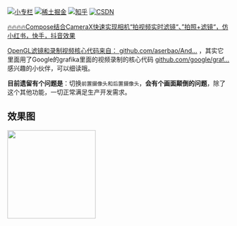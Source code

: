 <a href="https://xiaozhuanlan.com/u/halifax"><img alt="小专栏" src="https://img.shields.io/badge/%E5%B0%8F%E4%B8%93%E6%A0%8F-FF7055" ></a>
<a href="https://juejin.cn/user/8451824316670/posts"><img alt="稀土掘金" src="https://img.shields.io/badge/稀土掘金-056DE8" ></a>
<a href="https://www.zhihu.com/people/fq_halifax"><img src="https://img.shields.io/badge/%E7%9F%A5%E4%B9%8E-056DE8" alt="知乎"></a>
<a href="https://blog.csdn.net/logicsboy"><img src="https://img.shields.io/badge/CSDN-fc5531" alt="CSDN">  


🔥🔥🔥🔥Compose结合CameraX快速实现相机“拍视频实时滤镜“、”拍照+滤镜“，仿小红书，快手，抖音效果

OpenGL滤镜和录制视频核心代码来自： [github.com/aserbao/And…](https://github.com/aserbao/AndroidCamera) ，其实它里面用了Google的grafika里面的视频录制的核心代码 [github.com/google/graf…](https://github.com/google/grafika) 感兴趣的小伙伴，可以细读哦。

**目前遗留有个问题是**：切换`前置摄像头和后置摄像头`，**会有个画面颠倒的问题**，除了这个其他功能，一切正常满足生产开发需求。

## 效果图
<img src="screen_shot/camerax_video_screen_shot.gif" width="200px"/>


